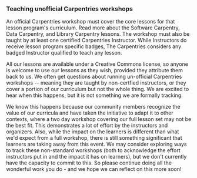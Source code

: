 ### Teaching unofficial Carpentries workshops

An official Carpentries workshop must cover the core lessons for that lesson program's curriculum.  Read more about the Software Carpentry, Data Carpentry, and Library Carpentry lessons.  The workshop must also be taught by at least one certified Carpentries Instructor.  While Instructors do receive lesson program specific badges, The Carpentries considers any badged Instructor qualified to teach any lesson.

 All our lessons are available under a Creative Commons license, so anyone is welcome to use our lessons as they wish, provided they attribute them back to us.  We often get questions about running un-official Carpentries workshops -- meaning they are taught by non-certfied instructors, or they cover a portion of our curriculum but not the whole thing. We are excited to hear when this happens, but it is not something we are formally tracking.

 We know this happens because our community members recognize the value of our curricula and have taken the initiative to adapt it to other contexts, where a two day workshop covering our full lesson set may not be the best fit. This demonstrates a lot of effort by the instructors and organizers. Also, while the impact on the learners is different than what we'd expect from a full workshop, there is still something significant that learners are taking away from this event.  We may consider exploring ways to track these non-standard workshops (both to acknowledge the effort instructors put in and the impact it has on learners), but we don't currently have the capacity to commit to this. So please continue doing all the wonderful work you do - and we hope we can reflect on this more soon!



